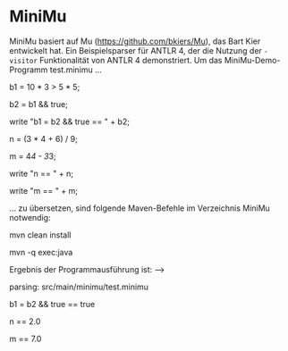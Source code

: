MiniMu
======

MiniMu basiert auf Mu (https://github.com/bkiers/Mu), das Bart Kier entwickelt hat.
Ein Beispielsparser für ANTLR 4, der die Nutzung der  `-visitor` Funktionalität von ANTLR 4 demonstriert.
Um das MiniMu-Demo-Programm test.minimu ...




b1 = 10 * 3 > 5 * 5;

b2 =  b1 && true;

write "b1 = b2 && true == " + b2;

n = (3 * 4 + 6) / 9;

m = 4*4 - 3*3;

write "n == " + n;

write "m == " + m;




... zu übersetzen, sind folgende Maven-Befehle im Verzeichnis MiniMu notwendig:



mvn clean install

mvn -q exec:java



Ergebnis der Programmausführung ist: -->


parsing: src/main/minimu/test.minimu

b1 = b2 && true == true

n == 2.0

m == 7.0


